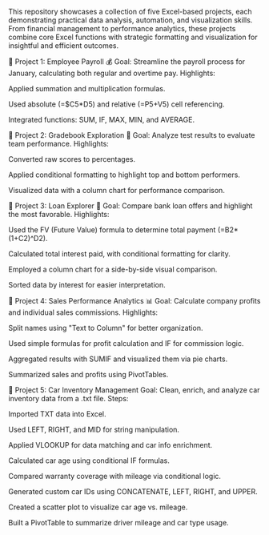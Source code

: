 This repository showcases a collection of five Excel-based projects, each demonstrating practical data analysis, automation, and visualization skills. From financial management to performance analytics, these projects combine core Excel functions with strategic formatting and visualization for insightful and efficient outcomes.

🚀 Project 1: Employee Payroll 💰
Goal: Streamline the payroll process for January, calculating both regular and overtime pay.
Highlights:

Applied summation and multiplication formulas.

Used absolute (=$C5*D5) and relative (=P5+V5) cell referencing.

Integrated functions: SUM, IF, MAX, MIN, and AVERAGE.

🚀 Project 2: Gradebook Exploration 📕
Goal: Analyze test results to evaluate team performance.
Highlights:

Converted raw scores to percentages.

Applied conditional formatting to highlight top and bottom performers.

Visualized data with a column chart for performance comparison.

🚀 Project 3: Loan Explorer 📝
Goal: Compare bank loan offers and highlight the most favorable.
Highlights:

Used the FV (Future Value) formula to determine total payment (=B2*(1+C2)^D2).

Calculated total interest paid, with conditional formatting for clarity.

Employed a column chart for a side-by-side visual comparison.

Sorted data by interest for easier interpretation.

🚀 Project 4: Sales Performance Analytics 📊
Goal: Calculate company profits and individual sales commissions.
Highlights:

Split names using "Text to Column" for better organization.

Used simple formulas for profit calculation and IF for commission logic.

Aggregated results with SUMIF and visualized them via pie charts.

Summarized sales and profits using PivotTables.

🚗 Project 5: Car Inventory Management
Goal: Clean, enrich, and analyze car inventory data from a .txt file.
Steps:

Imported TXT data into Excel.

Used LEFT, RIGHT, and MID for string manipulation.

Applied VLOOKUP for data matching and car info enrichment.

Calculated car age using conditional IF formulas.

Compared warranty coverage with mileage via conditional logic.

Generated custom car IDs using CONCATENATE, LEFT, RIGHT, and UPPER.

Created a scatter plot to visualize car age vs. mileage.

Built a PivotTable to summarize driver mileage and car type usage.
